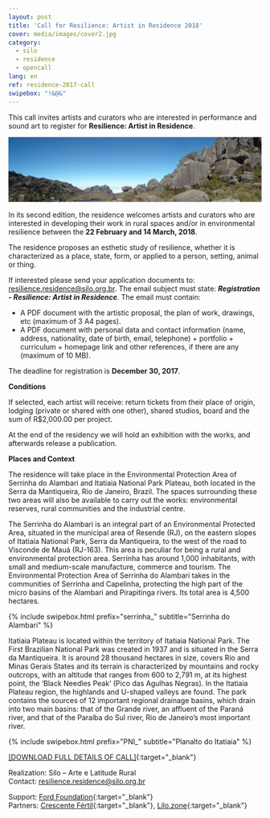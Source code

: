 ```yaml
---
layout: post
title: 'Call for Resilience: Artist in Residence 2018'
cover: media/images/cover2.jpg
category:
  - silo
  - residence
  - opencall
lang: en
ref: residence-2017-call
swipebox: "!&@&"
---
```

This call invites artists and curators who are interested in performance and sound art to register for **Resilience: Artist in Residence**.

![](../media/images/resilience-residence-2018-call/PNII_J_42.jpg)

In its second edition, the residence welcomes artists and curators who are interested in developing their work in rural spaces and/or in environmental resilience between the **22 February and 14 March, 2018**.

The residence proposes an esthetic study of resilience, whether it is characterized as a place, state, form, or applied to a person, setting, animal or thing.

If interested please send your application documents to: [resilience.residence@silo.org.br](mailto:resilience.residence@silo.org.br). The email subject must state: ***Registration - Resilience: Artist in Residence***. The email must contain: 

- A PDF document with the artistic proposal, the plan of work, drawings, etc (maximum of 3 A4 pages).
- A PDF document with personal data and contact information (name, address, nationality, date of birth, email, telephone) + portfolio + curriculum + homepage link and other references, if there are any (maximum of 10 MB).

The deadline for registration is **December 30, 2017**.

**Conditions**  

If selected, each artist will receive: return tickets from their place of origin, lodging (private or shared with one other), shared studios, board and the sum of R$2,000.00 per project.

At the end of the residency we will hold an exhibition with the works, and afterwards release a publication.

**Places and Context**  

The residence will take place in the Environmental Protection Area of Serrinha do Alambari and Itatiaia National Park Plateau, both located in the Serra da Mantiqueira, Rio de Janeiro, Brazil. The spaces surrounding these two areas will also be available to carry out the works: environmental reserves, rural communities and the industrial centre.

The Serrinha do Alambari is an integral part of an Environmental Protected Area, situated in the municipal area of Resende (RJ), on the eastern slopes of Itatiaia National Park, Serra da Mantiqueira, to the west of the road to Visconde de Mauá (RJ-163). This area is peculiar for being a rural and environmental protection area. Serrinha has around 1,000 inhabitants, with small and medium-scale manufacture, commerce and tourism. The Environmental Protection Area of Serrinha do Alambari takes in the communities of Serrinha and Capelinha, protecting the high part of the micro basins of the Alambari and Pirapitinga rivers. Its total area is 4,500 hectares.

{% include swipebox.html prefix="serrinha_" subtitle="Serrinha do Alambari" %}

Itatiaia Plateau is located within the territory of Itatiaia National Park. The First Brazilian National Park was created in 1937 and is situated in the Serra da Mantiqueira. It is around 28 thousand hectares in size, covers Rio and Minas Gerais States and its terrain is characterized by mountains and rocky outcrops, with an altitude that ranges from 600 to 2,791 m, at its highest point, the ‘Black Needles Peak’ (Pico das Agulhas Negras). In the Itatiaia Plateau region, the highlands and U-shaped valleys are found. The park contains the sources of 12 important regional drainage basins, which drain into two main basins: that of the Grande river, an affluent of the Paraná river, and that of the Paraíba do Sul river, Rio de Janeiro’s most important river.

{% include swipebox.html prefix="PNI_" subtitle="Planalto do Itatiaia" %}

[[DOWNLOAD FULL DETAILS OF CALL]](/media/docs/resilience-residence-2018_call.pdf){:target="_blank"}

Realization: Silo – Arte e Latitude Rural  
Contact: [resilience.residence@silo.org.br](mailto:resilience.residence@silo.org.br)

Support: [Ford Foundation](https://www.fordfoundation.org/){:target="_blank"}  
Partners: [Crescente Fértil](http://crescentefertil.org.br/){:target="_blank"}, [Lilo.zone](http://www.lilo.zone/){:target="_blank"}
